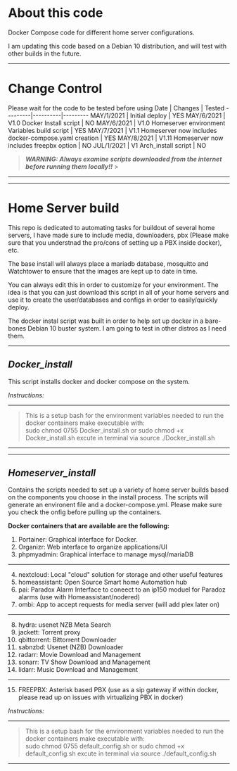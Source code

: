 # **About this code**

Docker Compose code for different home server configurations.

I am updating this code based on a Debian 10 distribution, and will test with other builds in the future.

---

# Change Control
Please wait for the code to be tested before using
Date | Changes | Tested
---------|----------|---------
 MAY/1/2021 | Initial deploy | YES
 MAY/6/2021 | V1.0 Docker Install script | NO
 MAY/6/2021 | V1.0 Homeserver environment Variables build script | YES
 MAY/7/2021 | V1.1 Homeserver now includes docker-compose.yaml creation | YES
 MAY/8/2021 | V1.11 Homeserver now includes freepbx option | NO
 JUL/1/2021 | V1 Arch_install script | NO
 
> **_WARNING: Always examine scripts downloaded from the internet before running them locally!!_** > 

---
---

# **Home Server build**
This repo is dedicated to automating tasks for buildout of several home servers, I have made sure to include media, downloaders, pbx (Please make sure that you understnad the pro/cons of setting up a PBX inside docker), etc.

The base install will always place a mariadb database, mosquitto and Watchtower to ensure that the images are kept up to date in time.

You can always edit this in order to customize for your environment. The idea is that you can just download this script in all of your home servers and use it to create the user/databases and configs in order to easily/quickly deploy.

The docker instal script was built in order to help set up docker in a bare-bones Debian 10 buster system. I am going to test in other distros as I need them.

---

## _**Docker_install**_

This script installs docker and docker compose on the system.


_Instructions:_

---
> This is a setup bash for the environment variables needed to run the docker containers
> make executable with:  
>        sudo chmod 0755 Docker_install.sh or sudo chmod +x Docker_install.sh 
> excute in terminal via source ./Docker_install.sh 
---
---

## _**Homeserver_install**_
Contains the scripts needed to set up a variety of home server builds based on the components you choose in the install process.
The scripts will generate an environent file and a docker-compose.yml. Please make sure you check the onfig before pulling up the containers.

**Docker containers that are available are the following:**

1. Portainer: Graphical interface for Docker.
2. Organizr: Web interface to organize applications/UI
3. phpmyadmin: Graphical interface to manage mysql/mariaDB
---
4. nextcloud: Local "cloud" solution for storage and other useful features
5. homeassistant: Open Source Smart home Automation hub
6. pai: Paradox Alarm Interface to coneect to an ip150 moduel for Paradoz alarms (use with Homeassistant/nodered)
7. ombi: App to accept requests for media server (will add plex later on)
---
8. hydra: usenet NZB Meta Search
9. jackett: Torrent proxy
10. qbittorrent: Bittorrent Downloader
11. sabnzbd: Usenet (NZB) Downloader
12. radarr: Movie Download and Management
13. sonarr: TV Show Download and Management
14. lidarr: Music Download and Management
---
15. FREEPBX: Asterisk based PBX (use as a sip gateway if within docker, please read up on issues with virtualizing PBX in docker)
 

_Instructions:_

---
> This is a setup bash for the environment variables needed to run the docker containers
> make executable with:  
>        sudo chmod 0755 default_config.sh or sudo chmod +x default_config.sh 
> excute in terminal via source ./default_config.sh 
---




